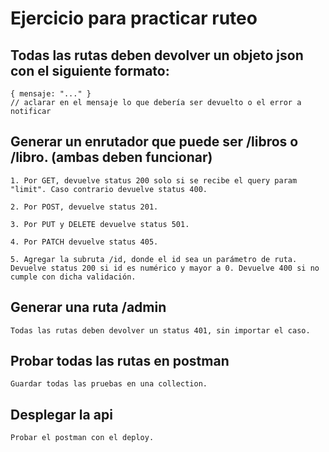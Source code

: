 # Ejercicio para practicar ruteo

## Todas las rutas deben devolver un objeto json con el siguiente formato:

    { mensaje: "..." } 
    // aclarar en el mensaje lo que debería ser devuelto o el error a notificar

## Generar un enrutador que puede ser /libros o /libro. (ambas deben funcionar)

    1. Por GET, devuelve status 200 solo si se recibe el query param "limit". Caso contrario devuelve status 400.

    2. Por POST, devuelve status 201.

    3. Por PUT y DELETE devuelve status 501.
    
    4. Por PATCH devuelve status 405.

    5. Agregar la subruta /id, donde el id sea un parámetro de ruta. Devuelve status 200 si id es numérico y mayor a 0. Devuelve 400 si no cumple con dicha validación.

## Generar una ruta /admin

    Todas las rutas deben devolver un status 401, sin importar el caso.

## Probar todas las rutas en postman

    Guardar todas las pruebas en una collection.

## Desplegar la api

    Probar el postman con el deploy.